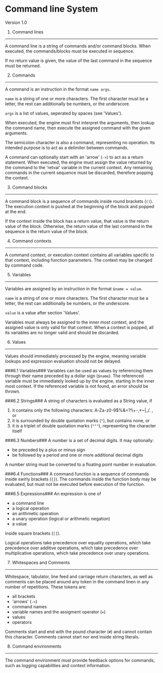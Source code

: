 Command line System
===================
Version 1.0

1. Command lines
----------------
A command line is a string of commands and/or command blocks. When executed, the commands/blocks must be
executed in sequence.

If no return value is given, the value of the last command in the sequence must be returned.

2. Commands
-----------
A command is an instruction in the format `name args`.

`name` is a string of one or more characters.
The first character must be a letter, the rest can additionally be numbers, or the underscore.

`args` is a list of values, seperated by spaces (see 'Values').

When executed, the engine must first interpret the arguments, then lookup the command name,
then execute the assigned command with the given arguments.

The semicolon character is also a command, representing no operation.
Its intended purpose is to act as a delimiter between commands.

A command can optionally start with an 'arrow' (`->`) to act as a return statement.
When executed, the engine must assign the value returned by the command to the 'retval' variable in the current context.
Any remaining commands in the current sequence must be discarded, therefore popping the context.

3. Command blocks
-----------------
A command block is a sequence of commands inside round brackets (`()`). The execution context is pushed at the
beginning of the block and popped at the end.

If the context inside the block has a return value, that value is the return value of the block. Otherwise, the
return value of the last command in the sequence is the return value of the block.

4. Command contexts
-------------------
A command context, or execution context contains all variables specific to that context, including function parameters.
The context may be changed by command code.

5. Variables
------------
Variables are assigned by an instruction in the format `$name = value`.

`name` is a string of one or more characters.
The first character must be a letter, the rest can additionally be numbers, or the underscore.

`value` is a value after section 'Values'.

Variables must always be assigned to the inner most context, and the assigned value is only valid for that context.
When a context is popped, all its variables are no longer valid and should be discarded.

6. Values
---------
Values should immediately processed by the engine, meaning variable lookups and expression evaluation should not
be delayed.

###6.1 Variables###
Variables can be used as values by referencing them through their name preceded by a dollar sign (`$name`).
The referenced variable must be immediately looked up by the engine, starting in the inner most context.
If the referenced variable is not found, an error should be thrown.

###6.2 Strings###
A string of characters is evaluated as a String value, if

1. it contains only the following characters: A-Za-z0-9$%&=?!\\+-,*~|_/. , or
2. it is surrounded by double quotation marks (`"`), but contains none, or
3. it is a triplet of double quotation marks (`"""`), representing the character itself

###6.3 Numbers###
A number is a set of decimal digits.
It may optionally:

* be preceded by a plus or minus sign
* be followed by a period and one or more additional decimal digits

A number string must be converted to a floating point number in evaluation.

###6.4 Functions###
A command function is a sequence of commands inside swirly brackets (`{}`).
The commands inside the function body may be evaluated, but must not be executed before execution of the function.

###6.5 Expressions###
An expression is one of

* a command line
* a logical operation
* an arithmetic operation
* a unary operation (logical or arithmetic negation)
* a value

inside square brackets (`[]`).

Logical operations take precedence over equality operations, which take precedence over additive operations, which
take precedence over multiplicative operations, which take precedence over unary operations.

7. Whitespaces and Comments
---------------------------
Whitespace, tabulator, line feed and carriage return characters, as well as comments can be placed around any token
in the command linen in any number of repetitions. These tokens are:

* all brackets
* 'arrows' (`->`)
* command names
* variable names and the assigment operator (`=`)
* values
* operators

Comments start and end with the pound character (`#`) and cannot contain this character.
Comments cannot start nor end inside string literals.

8. Command environments
-----------------------
The command environment must provide feedback options for commands, such as logging capabilities and context information.
